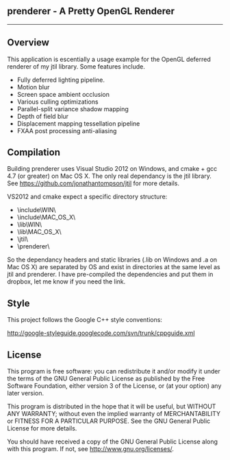 **prenderer - A Pretty OpenGL Renderer**
---------
---------

**Overview**
--------

This application is escentially a usage example for the OpenGL deferred renderer of my jtil library.  Some features include.

- Fully deferred lighting pipeline.
- Motion blur
- Screen space ambient occlusion
- Various culling optimizations
- Parallel-split variance shadow mapping
- Depth of field blur
- Displacement mapping tessellation pipeline
- FXAA post processing anti-aliasing

**Compilation**
---------------

Building prenderer uses Visual Studio 2012 on Windows, and cmake + gcc 4.7 (or greater) on Mac OS X.  The only real dependancy is the jtil library.  See <https://github.com/jonathantompson/jtil> for more details.

VS2012 and cmake expect a specific directory structure:

- \\include\\WIN\\
- \\include\\MAC\_OS\_X\\
- \\lib\\WIN\\
- \\lib\\MAC\_OS\_X\\
- \\jtil\\
- \\prenderer\\

So the dependancy headers and static libraries (.lib on Windows and .a on Mac OS X) are separated by OS and exist in directories at the same level as jtil and prenderer.  I have pre-compiled the dependencies and put them in dropbox, let me know if you need the link.

**Style**
---------

This project follows the Google C++ style conventions: 

<http://google-styleguide.googlecode.com/svn/trunk/cppguide.xml>

**License**
-----------
This program is free software: you can redistribute it and/or modify
it under the terms of the GNU General Public License as published by
the Free Software Foundation, either version 3 of the License, or
(at your option) any later version.

This program is distributed in the hope that it will be useful,
but WITHOUT ANY WARRANTY; without even the implied warranty of
MERCHANTABILITY or FITNESS FOR A PARTICULAR PURPOSE.  See the
GNU General Public License for more details.

You should have received a copy of the GNU General Public License
along with this program.  If not, see <http://www.gnu.org/licenses/>.
